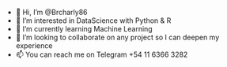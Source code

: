 - 👋 Hi, I’m @Brcharly86
- 👀 I’m interested in DataScience with Python & R
- 🌱 I’m currently learning Machine Learning
- 💞️ I’m looking to collaborate on any project so I can deepen my experience 
- 📫 You can reach me on Telegram +54 11 6366 3282

<!---
Brcharly86/Brcharly86 is a ✨ special ✨ repository because its `README.md` (this file) appears on your GitHub profile.
You can click the Preview link to take a look at your changes.
--->
